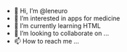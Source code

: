 - 👋 Hi, I’m @leneuro
- 👀 I’m interested in apps for medicine
- 🌱 I’m currently learning HTML
- 💞️ I’m looking to collaborate on ...
- 📫 How to reach me ...

<!---
leneuro/leneuro is a ✨ special ✨ repository because its `README.md` (this file) appears on your GitHub profile.
You can click the Preview link to take a look at your changes.
--->
